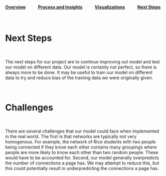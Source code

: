 #### [Overview](index.md)            [Process and Insights](process.md)            [Visualizations](visuals.md)            [Next Steps](nextsteps.md)

<br>

# Next Steps

<br>

The next steps for our project are to continue improving out model and test our model on different data. Our model is certainly not perfect, so there is always more to be done. It may be useful to train our model on different data to try and reduce bias of the training data we were originally given.

<br>

# Challenges

<br>

There are several challenges that our model could face when implemented in the real world. The first is that networks are typically not very homogenous. For example, the network of Rice students with two people being connected if they know each other contains many groupings where people are more likely to know each other than two random people. These would have to be accounted for. Second, our model generally overpredicts the number of connections a page has. We may attempt to reduce this, but this could potentially result in underpredicting the connections a page has.